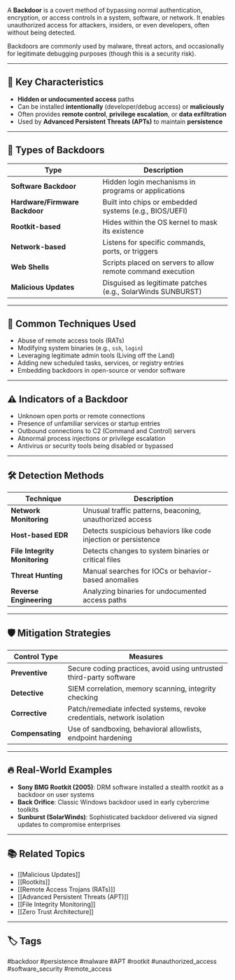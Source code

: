 A **Backdoor** is a covert method of bypassing normal authentication, encryption, or access controls in a system, software, or network. It enables unauthorized access for attackers, insiders, or even developers, often without being detected.

Backdoors are commonly used by malware, threat actors, and occasionally for legitimate debugging purposes (though this is a security risk).

---

## 🧠 Key Characteristics

- **Hidden or undocumented access** paths
- Can be installed **intentionally** (developer/debug access) or **maliciously**
- Often provides **remote control**, **privilege escalation**, or **data exfiltration**
- Used by **Advanced Persistent Threats (APTs)** to maintain **persistence**

---

## 🧪 Types of Backdoors

| Type                    | Description                                                        |
|--------------------------|--------------------------------------------------------------------|
| **Software Backdoor**    | Hidden login mechanisms in programs or applications               |
| **Hardware/Firmware Backdoor** | Built into chips or embedded systems (e.g., BIOS/UEFI)             |
| **Rootkit-based**        | Hides within the OS kernel to mask its existence                  |
| **Network-based**        | Listens for specific commands, ports, or triggers                  |
| **Web Shells**           | Scripts placed on servers to allow remote command execution        |
| **Malicious Updates**    | Disguised as legitimate patches (e.g., SolarWinds SUNBURST)        |

---

## 🧬 Common Techniques Used

- Abuse of remote access tools (RATs)
- Modifying system binaries (e.g., `ssh`, `login`)
- Leveraging legitimate admin tools (Living off the Land)
- Adding new scheduled tasks, services, or registry entries
- Embedding backdoors in open-source or vendor software

---

## ⚠️ Indicators of a Backdoor

- Unknown open ports or remote connections
- Presence of unfamiliar services or startup entries
- Outbound connections to C2 (Command and Control) servers
- Abnormal process injections or privilege escalation
- Antivirus or security tools being disabled or bypassed

---

## 🛠️ Detection Methods

| Technique              | Description                                                  |
|------------------------|--------------------------------------------------------------|
| **Network Monitoring** | Unusual traffic patterns, beaconing, unauthorized access     |
| **Host-based EDR**     | Detects suspicious behaviors like code injection or persistence |
| **File Integrity Monitoring** | Detects changes to system binaries or critical files      |
| **Threat Hunting**     | Manual searches for IOCs or behavior-based anomalies          |
| **Reverse Engineering**| Analyzing binaries for undocumented access paths             |

---

## 🛡️ Mitigation Strategies

| Control Type       | Measures                                                              |
|--------------------|-----------------------------------------------------------------------|
| **Preventive**     | Secure coding practices, avoid using untrusted third-party software   |
| **Detective**      | SIEM correlation, memory scanning, integrity checking                 |
| **Corrective**     | Patch/remediate infected systems, revoke credentials, network isolation|
| **Compensating**   | Use of sandboxing, behavioral allowlists, endpoint hardening          |

---

## 🔥 Real-World Examples

- **Sony BMG Rootkit (2005)**: DRM software installed a stealth rootkit as a backdoor on user systems
- **Back Orifice**: Classic Windows backdoor used in early cybercrime toolkits
- **Sunburst (SolarWinds)**: Sophisticated backdoor delivered via signed updates to compromise enterprises

---

## 📚 Related Topics

- [[Malicious Updates]]
- [[Rootkits]]
- [[Remote Access Trojans (RATs)]]
- [[Advanced Persistent Threats (APT)]]
- [[File Integrity Monitoring]]
- [[Zero Trust Architecture]]

---

## 🏷 Tags

#backdoor #persistence #malware #APT #rootkit #unauthorized_access #software_security #remote_access
